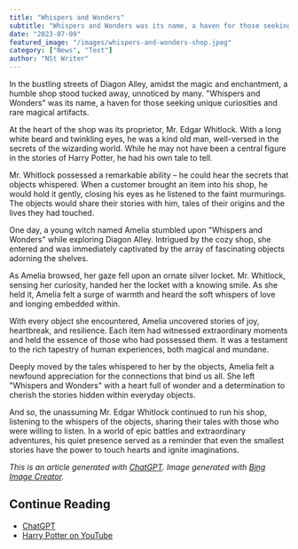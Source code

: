 ```yaml
---
title: "Whispers and Wonders"
subtitle: "Whispers and Wonders was its name, a haven for those seeking unique curiosities and rare magical artifacts."
date: "2023-07-09"
featured_image: "/images/whispers-and-wonders-shop.jpeg"
category: ["News", "Test"]
author: "NSt Writer"
---
```


In the bustling streets of Diagon Alley, amidst the magic and enchantment, a humble shop stood tucked away, unnoticed by many. "Whispers and Wonders" was its name, a haven for those seeking unique curiosities and rare magical artifacts.

At the heart of the shop was its proprietor, Mr. Edgar Whitlock. With a long white beard and twinkling eyes, he was a kind old man, well-versed in the secrets of the wizarding world. While he may not have been a central figure in the stories of Harry Potter, he had his own tale to tell.

Mr. Whitlock possessed a remarkable ability – he could hear the secrets that objects whispered. When a customer brought an item into his shop, he would hold it gently, closing his eyes as he listened to the faint murmurings. The objects would share their stories with him, tales of their origins and the lives they had touched.

One day, a young witch named Amelia stumbled upon "Whispers and Wonders" while exploring Diagon Alley. Intrigued by the cozy shop, she entered and was immediately captivated by the array of fascinating objects adorning the shelves.

As Amelia browsed, her gaze fell upon an ornate silver locket. Mr. Whitlock, sensing her curiosity, handed her the locket with a knowing smile. As she held it, Amelia felt a surge of warmth and heard the soft whispers of love and longing embedded within.

With every object she encountered, Amelia uncovered stories of joy, heartbreak, and resilience. Each item had witnessed extraordinary moments and held the essence of those who had possessed them. It was a testament to the rich tapestry of human experiences, both magical and mundane.

Deeply moved by the tales whispered to her by the objects, Amelia felt a newfound appreciation for the connections that bind us all. She left "Whispers and Wonders" with a heart full of wonder and a determination to cherish the stories hidden within everyday objects.

And so, the unassuming Mr. Edgar Whitlock continued to run his shop, listening to the whispers of the objects, sharing their tales with those who were willing to listen. In a world of epic battles and extraordinary adventures, his quiet presence served as a reminder that even the smallest stories have the power to touch hearts and ignite imaginations.

_This is an article generated with [ChatGPT](https://chat.openai.com/). Image generated with [Bing Image Creator](https://www.bing.com/create)._

## Continue Reading

- [ChatGPT](https://chat.openai.com/)
- [Harry Potter on YouTube](https://www.youtube.com/@harrypotter)
